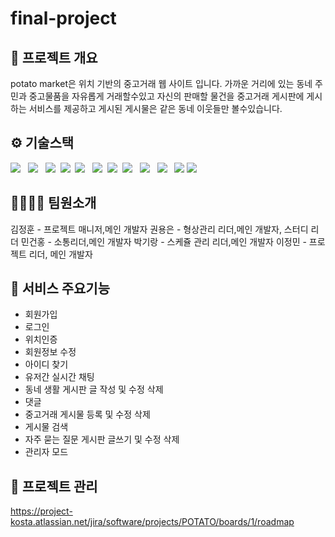 # final-project

## 📢 프로젝트 개요
potato market은 위치 기반의 중고거래 웹 사이트 입니다. 가까운 거리에 있는 동네 주민과 중고물품을 자유롭게 거래할수있고 자신의 판매할 물건을 중고거래 게시판에 게시하는 서비스를 제공하고 게시된 게시물은 같은 동네 이웃들만 볼수있습니다.

## ⚙️ 기술스택
<img src="https://img.shields.io/badge/JAVA-007396?style=for-the-badge&logo=java&logoColor=white"> &nbsp;  <img src="https://img.shields.io/badge/Spring-6DB33F?style=for-the-badge&logo=Spring&logoColor=white"> &nbsp; <img src="https://img.shields.io/badge/mysql-4479A1?style=for-the-badge&logo=mysql&logoColor=white">&nbsp;  <img src="https://img.shields.io/badge/javascript-F7DF1E?style=for-the-badge&logo=javascript&logoColor=black">  &nbsp;<img src="https://img.shields.io/badge/jquery-0769AD?style=for-the-badge&logo=jquery&logoColor=white"> &nbsp; <img src="https://img.shields.io/badge/html-E34F26?style=for-the-badge&logo=html5&logoColor=white">&nbsp; <img src="https://img.shields.io/badge/css-1572B6?style=for-the-badge&logo=css3&logoColor=white"> &nbsp;<img src="https://img.shields.io/badge/bootstrap-7952B3?style=for-the-badge&logo=bootstrap&logoColor=white"> &nbsp; <img src="https://img.shields.io/badge/github-181717?style=for-the-badge&logo=github&logoColor=white"> &nbsp; <img src="https://img.shields.io/badge/aws-232F3E?style=for-the-badge&logo=aws&logoColor=white"> &nbsp;  <img src="https://img.shields.io/badge/apache tomcat-F8DC75?style=for-the-badge&logo=apachetomcat&logoColor=white"> <img src="https://img.shields.io/badge/MongoDB-47A248?style=flat-square&logo=MongoDB&logoColor=white"/></a> 


## 👨‍👩‍👧‍👦 팀원소개
김정훈 - 프로젝트 매니저,메인 개발자
권용은 - 형상관리 리더,메인 개발자, 스터디 리더
민건홍 - 소통리더,메인 개발자
박기랑 - 스케쥴 관리 리더,메인 개발자
이정민 - 프로젝트 리더, 메인 개발자

## 🧰 서비스 주요기능
- 회원가입
- 로그인
- 위치인증
- 회원정보 수정
- 아이디 찾기
- 유저간 실시간 채팅
- 동네 생활 게시판 글 작성 및 수정 삭제
- 댓글
- 중고거래 게시물 등록 및 수정 삭제
- 게시물 검색
- 자주 묻는 질문 게시판 글쓰기 및 수정 삭제
- 관리자 모드

## 📝 프로젝트 관리
https://project-kosta.atlassian.net/jira/software/projects/POTATO/boards/1/roadmap

